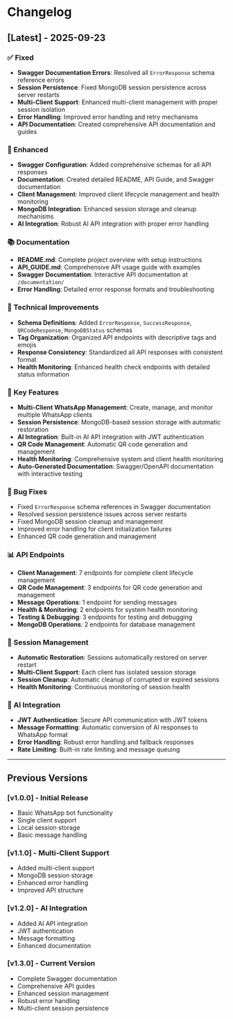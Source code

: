 # Changelog

## [Latest] - 2025-09-23

### ✅ Fixed
- **Swagger Documentation Errors**: Resolved all `ErrorResponse` schema reference errors
- **Session Persistence**: Fixed MongoDB session persistence across server restarts
- **Multi-Client Support**: Enhanced multi-client management with proper session isolation
- **Error Handling**: Improved error handling and retry mechanisms
- **API Documentation**: Created comprehensive API documentation and guides

### 🚀 Enhanced
- **Swagger Configuration**: Added comprehensive schemas for all API responses
- **Documentation**: Created detailed README, API Guide, and Swagger documentation
- **Client Management**: Improved client lifecycle management and health monitoring
- **MongoDB Integration**: Enhanced session storage and cleanup mechanisms
- **AI Integration**: Robust AI API integration with proper error handling

### 📚 Documentation
- **README.md**: Complete project overview with setup instructions
- **API_GUIDE.md**: Comprehensive API usage guide with examples
- **Swagger Documentation**: Interactive API documentation at `/documentation/`
- **Error Handling**: Detailed error response formats and troubleshooting

### 🔧 Technical Improvements
- **Schema Definitions**: Added `ErrorResponse`, `SuccessResponse`, `QRCodeResponse`, `MongoDBStatus` schemas
- **Tag Organization**: Organized API endpoints with descriptive tags and emojis
- **Response Consistency**: Standardized all API responses with consistent format
- **Health Monitoring**: Enhanced health check endpoints with detailed status information

### 🎯 Key Features
- **Multi-Client WhatsApp Management**: Create, manage, and monitor multiple WhatsApp clients
- **Session Persistence**: MongoDB-based session storage with automatic restoration
- **AI Integration**: Built-in AI API integration with JWT authentication
- **QR Code Management**: Automatic QR code generation and management
- **Health Monitoring**: Comprehensive system and client health monitoring
- **Auto-Generated Documentation**: Swagger/OpenAPI documentation with interactive testing

### 🐛 Bug Fixes
- Fixed `ErrorResponse` schema references in Swagger documentation
- Resolved session persistence issues across server restarts
- Fixed MongoDB session cleanup and management
- Improved error handling for client initialization failures
- Enhanced QR code generation and management

### 📊 API Endpoints
- **Client Management**: 7 endpoints for complete client lifecycle management
- **QR Code Management**: 3 endpoints for QR code generation and management
- **Message Operations**: 1 endpoint for sending messages
- **Health & Monitoring**: 2 endpoints for system health monitoring
- **Testing & Debugging**: 3 endpoints for testing and debugging
- **MongoDB Operations**: 2 endpoints for database management

### 🔄 Session Management
- **Automatic Restoration**: Sessions automatically restored on server restart
- **Multi-Client Support**: Each client has isolated session storage
- **Session Cleanup**: Automatic cleanup of corrupted or expired sessions
- **Health Monitoring**: Continuous monitoring of session health

### 🤖 AI Integration
- **JWT Authentication**: Secure API communication with JWT tokens
- **Message Formatting**: Automatic conversion of AI responses to WhatsApp format
- **Error Handling**: Robust error handling and fallback responses
- **Rate Limiting**: Built-in rate limiting and message queuing

---

## Previous Versions

### [v1.0.0] - Initial Release
- Basic WhatsApp bot functionality
- Single client support
- Local session storage
- Basic message handling

### [v1.1.0] - Multi-Client Support
- Added multi-client support
- MongoDB session storage
- Enhanced error handling
- Improved API structure

### [v1.2.0] - AI Integration
- Added AI API integration
- JWT authentication
- Message formatting
- Enhanced documentation

### [v1.3.0] - Current Version
- Complete Swagger documentation
- Comprehensive API guides
- Enhanced session management
- Robust error handling
- Multi-client session persistence
